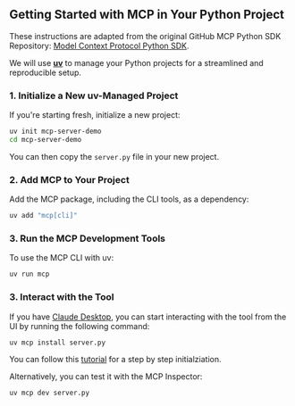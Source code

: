 ## Getting Started with MCP in Your Python Project

These instructions are adapted from the original GitHub MCP Python SDK Repository: [Model Context Protocol Python SDK](https://github.com/modelcontextprotocol/python-sdk).

We will use [**uv**](https://github.com/astral-sh/uv) to manage your Python projects for a streamlined and reproducible setup.

### 1. Initialize a New uv-Managed Project

If you're starting fresh, initialize a new project:

```bash
uv init mcp-server-demo
cd mcp-server-demo
```
You can then copy the `server.py` file in your new project.

### 2. Add MCP to Your Project
Add the MCP package, including the CLI tools, as a dependency:

```bash
uv add "mcp[cli]"
```

### 3. Run the MCP Development Tools
To use the MCP CLI with uv:

```bash
uv run mcp
```

### 3. Interact with the Tool
If you have [Claude Desktop](https://claude.ai/download), you can start interacting with the tool from the UI by running the following command:

```bash
uv mcp install server.py
```
You can follow this [tutorial](https://modelcontextprotocol.io/quickstart/user) for a step by step initialziation.

Alternatively, you can test it with the MCP Inspector:

```bash
uv mcp dev server.py
```